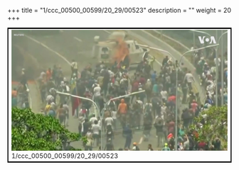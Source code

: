 +++
title = "1/ccc_00500_00599/20_29/00523"
description = ""
weight = 20
+++

<table style="border:2px solid black;max-width:800px;max-height:800px;" 
><tr><td>
<img class="center-fit-jpg"
src="/jpg_/aaa_20190430_NxaOmWaI8sI_00522.jpg">
1/ccc_00500_00599/20_29/00523
</img></td></tr></table>
